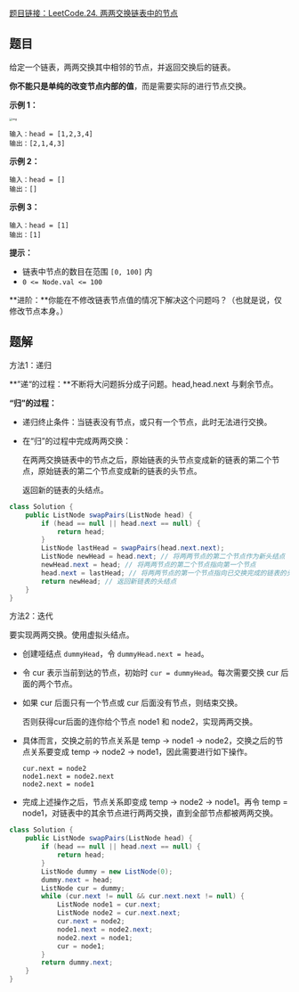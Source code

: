 [题目链接：LeetCode.24. 两两交换链表中的节点](https://leetcode-cn.com/problems/swap-nodes-in-pairs/)

## 题目

给定一个链表，两两交换其中相邻的节点，并返回交换后的链表。

**你不能只是单纯的改变节点内部的值**，而是需要实际的进行节点交换。

**示例 1：**

<img src="https://assets.leetcode.com/uploads/2020/10/03/swap_ex1.jpg" alt="img" style="zoom:33%;" />

```
输入：head = [1,2,3,4]
输出：[2,1,4,3]
```

**示例 2：**

```
输入：head = []
输出：[]
```

**示例 3：**

```
输入：head = [1]
输出：[1] 
```

**提示：**

- 链表中节点的数目在范围 `[0, 100]` 内
- `0 <= Node.val <= 100` 

**进阶：**你能在不修改链表节点值的情况下解决这个问题吗？（也就是说，仅修改节点本身。）

## 题解

方法1：递归

**”递“的过程：**不断将大问题拆分成子问题。head,head.next 与剩余节点。

**“归”的过程：**

* 递归终止条件：当链表没有节点，或只有一个节点，此时无法进行交换。

* 在“归”的过程中完成两两交换：

  在两两交换链表中的节点之后，原始链表的头节点变成新的链表的第二个节点，原始链表的第二个节点变成新的链表的头节点。

  返回新的链表的头结点。

```java
class Solution {
    public ListNode swapPairs(ListNode head) {
        if (head == null || head.next == null) {
            return head;
        }
        ListNode lastHead = swapPairs(head.next.next);
        ListNode newHead = head.next; // 将两两节点的第二个节点作为新头结点
        newHead.next = head; // 将两两节点的第二个节点指向第一个节点
        head.next = lastHead; // 将两两节点的第一个节点指向已交换完成的链表的头结点
        return newHead; // 返回新链表的头结点
    }
}
```

方法2：迭代

要实现两两交换。使用虚拟头结点。

* 创建哑结点 `dummyHead`，令 `dummyHead.next = head`。

* 令 cur 表示当前到达的节点，初始时 `cur = dummyHead`。每次需要交换 cur 后面的两个节点。

* 如果 cur 后面只有一个节点或 cur 后面没有节点，则结束交换。

  否则获得cur后面的连你给个节点 node1 和 node2，实现两两交换。

* 具体而言，交换之前的节点关系是 temp -> node1 -> node2，交换之后的节点关系要变成 temp -> node2 -> node1，因此需要进行如下操作。

  ```
  cur.next = node2
  node1.next = node2.next
  node2.next = node1
  ```
* 完成上述操作之后，节点关系即变成 temp -> node2 -> node1。再令 temp = node1，对链表中的其余节点进行两两交换，直到全部节点都被两两交换。

```java
class Solution {
    public ListNode swapPairs(ListNode head) {
        if (head == null || head.next == null) {
            return head;
        }
        ListNode dummy = new ListNode(0);
        dummy.next = head;
        ListNode cur = dummy;
        while (cur.next != null && cur.next.next != null) {
            ListNode node1 = cur.next;
            ListNode node2 = cur.next.next;
            cur.next = node2;
            node1.next = node2.next;
            node2.next = node1;
            cur = node1;
        }
        return dummy.next;
    }
}
```

